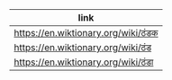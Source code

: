 |link|
|----|
|https://en.wiktionary.org/wiki/ठंडक|
|https://en.wiktionary.org/wiki/ठंड|
|https://en.wiktionary.org/wiki/ठंडा|
